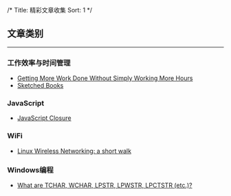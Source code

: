 /*
 Title: 精彩文章收集
 Sort: 1
 */
 
## 文章类别
----
### 工作效率与时间管理  

  - [Getting More Work Done Without Simply Working More Hours](http://www.smashingmagazine.com/2015/12/getting-work-done-without-simply-working-hours/)
  - [Sketched Books](http://sachachua.com/blog/sketched-books/)

### JavaScript  
  - [JavaScript Closure](https://medium.com/javascript-scene/master-the-javascript-interview-what-is-a-closure-b2f0d2152b36#.5i98pe1yb)

### WiFi
- [Linux Wireless Networking: a short walk](https://www.linux.com/community/blogs/133-general-linux/816721-linux-wireless-networking-a-short-walk)

### Windows编程  
- [What are TCHAR, WCHAR, LPSTR, LPWSTR, LPCTSTR (etc.)?](http://www.codeproject.com/Articles/76252/What-are-TCHAR-WCHAR-LPSTR-LPWSTR-LPCTSTR-etc)
